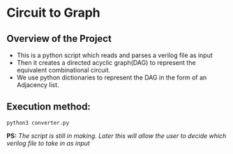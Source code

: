 # Circuit to Graph

## Overview of the Project
* This is a python script which reads and parses a verilog file as input
* Then it creates a directed acyclic graph(DAG) to represent the equivalent combinational circuit.
* We use python dictionaries to represent the DAG in the form of an Adjacency list.

## Execution method:
    python3 converter.py

**PS:** *The script is still in making. Later this will allow the user to decide which verilog file to take in as input*
